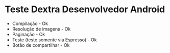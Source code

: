 # Teste Dextra Desenvolvedor Android

- Compilação - Ok
- Resolução de imagens - Ok
- Paginação - Ok
- Teste (teste somente via Espresso) - Ok
- Botão de compartilhar - Ok


